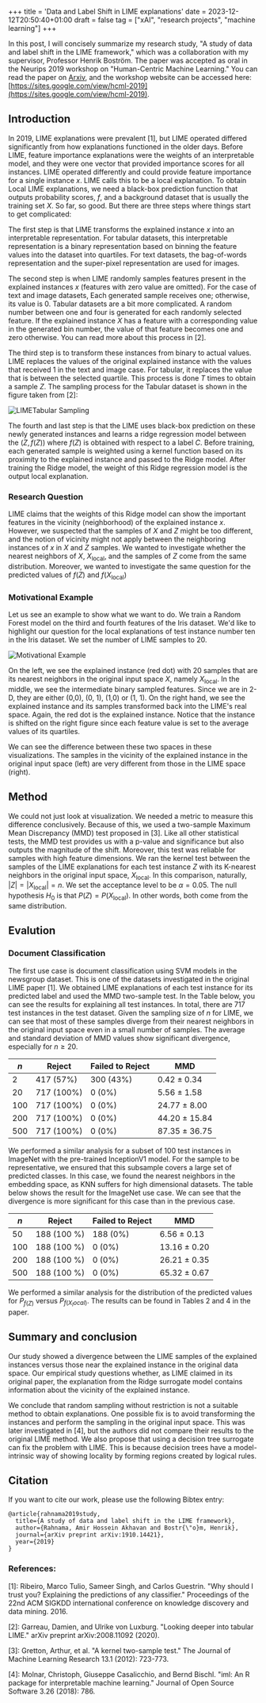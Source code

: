 +++
title = 'Data and Label Shift in LIME explanations'
date = 2023-12-12T20:50:40+01:00
draft = false
tag = ["xAI", "research projects", "machine learning"]
+++


In this post, I will concisely summarize my research study, "A study of data and label shift in the LIME framework," which was a collaboration with my supervisor, Professor Henrik Boström. The paper was accepted as oral in the Neurips 2019 workshop on "Human-Centric Machine Learning." You can read the paper on [Arxiv](https://arxiv.org/abs/1910.14421), and the workshop website can be accessed here: [https://sites.google.com/view/hcml-2019](https://sites.google.com/view/hcml-2019).

## Introduction

In 2019, LIME explanations were prevalent [1], but LIME operated differed significantly from how explanations functioned in the older days. Before LIME, feature importance explanations were the weights of an interpretable model, and they were one vector that provided importance scores for all instances. LIME operated differently and could provide feature importance for a single instance $x$. LIME calls this to be a local explanation. To obtain Local LIME explanations, we need a black-box prediction function that outputs probability scores, $f$, and a background dataset that is usually the training set $X$. So far, so good. But there are three steps where things start to get complicated: 

The first step is that LIME transforms the explained instance $x$ into an interpretable representation. For tabular datasets, this interpretable representation is a binary representation based on binning the feature values into the dataset into quartiles. For text datasets, the bag-of-words representation and the super-pixel representation are used for images. 

The second step is when LIME randomly samples features present in the explained instances $x$ (features with zero value are omitted). For the case of text and image datasets, Each generated sample receives one; otherwise, its value is 0. Tabular datasets are a bit more complicated. A random number between one and four is generated for each randomly selected feature. If the explained instance $X$ has a feature with a corresponding value in the generated bin number, the value of that feature becomes one and zero otherwise. You can read more about this process in [2].

The third step is to transform these instances from binary to actual values. LIME replaces the values of the original explained instance with the values that received 1 in the text and image case. For tabular, it replaces the value that is between the selected quartile. This process is done $T$ times to obtain a sample $Z$. The sampling process for the Tabular dataset is shown in the figure taken from [2]:

![LIMETabular Sampling](/me/static/LIME_Sampling.png)


The fourth and last step is that the LIME uses black-box prediction on these newly generated instances and learns a ridge regression model between the $(Z, f(Z))$ where $f(Z)$ is obtained with respect to a label $C$. Before training, each generated sample is weighted using a kernel function based on its proximity to the explained instance and passed to the Ridge model. After training the Ridge model, the weight of this Ridge regression model is the output local explanation.

### Research Question

LIME claims that the weights of this Ridge model can show the important features in the vicinity (neighborhood) of the explained instance $x$. However, we suspected that the samples of $X$ and $Z$ might be too different, and the notion of vicinity might not apply between the neighboring instances of $x$ in $X$ and $Z$ samples. We wanted to investigate whether the nearest neighbors of $X$, $X_{\textrm{local}}$, and the samples of $Z$ come from the same distribution.  Moreover, we wanted to investigate the same question for the predicted values of $f(Z)$ and $f(X_{\textrm{local}})$

### Motivational Example

Let us see an example to show what we want to do. We train a Random Forest model on the third and fourth features of the Iris dataset. We'd like to highlight our question for the local explanations of test instance number ten in the Iris dataset. We set the number of LIME samples to 20. 


![Motivational Example](/me/static/lime_sample_20.png)

On the left, we see the explained instance (red dot) with 20 samples that are its nearest neighbors in the original input space $X$, namely $X_{\textrm{local}}$. In the middle, we see the intermediate binary sampled features. Since we are in 2-D, they are either (0,0), (0, 1), (1,0) or (1, 1). On the right hand, we see the explained instance and its samples transformed back into the LIME's real space. Again, the red dot is the explained instance. Notice that the instance is shifted on the right figure since each feature value is set to the average values of its quartiles. 

We can see the difference between these two spaces in these visualizations. The samples in the vicinity of the explained instance in the original input space (left) are very different from those in the LIME space (right). 

## Method

We could not just look at visualization. We needed a metric to measure this difference conclusively. Because of this, we used a two-sample Maximum Mean Discrepancy (MMD) test proposed in [3]. Like all other statistical tests, the MMD test provides us with a p-value and significance but also outputs the magnitude of the shift. Moreover, this test was reliable for samples with high feature dimensions. We ran the kernel test between the samples of the LIME explanations for each test instance $Z$ with its K-nearest neighbors in the original input space, $X_{\textrm{local}}$. In this comparison, naturally, $|Z| = |X_{\textrm{local}}| = n$. We set the acceptance level to be $\alpha=0.05$. The null hypothesis $H_0$ is that $P(Z) = P(X_{\textrm{local}})$. In other words, both come from the same distribution.  


## Evalution

### Document Classification

The first use case is document classification using SVM models in the newsgroup dataset. This is one of the datasets investigated in the original LIME paper [1]. We obtained LIME explanations of each test instance for its predicted label and used the MMD two-sample test. In the Table below, you can see the results for explaining all test instances. In total, there are 717 test instances in the test dataset. Given the sampling size of $n$ for LIME, we can see that most of these samples diverge from their nearest neighbors in the original input space even in a small number of samples. The average and standard deviation of MMD values show significant divergence, especially for $n \geq 20$.


| $n$   |   Reject    | Failed to Reject |       MMD        |
| ------| ----------- |------------------|------------------|
| 2     | 417 (57%)   |    300 (43%)     |   0.42 ± 0.34    |
| 20    | 717 (100%)  |     0 (0%)       |   5.56 ± 1.58    |
| 100   | 717 (100%)  |     0 (0%)       |   24.77 ± 8.00   |
| 200   | 717 (100%)  |     0 (0%)       |   44.20 ± 15.84  |
| 500   | 717 (100%)  |     0 (0%)       |   87.35 ± 36.75  |


We performed a similar analysis for a subset of 100 test instances in ImageNet with the pre-trained InceptionV1 model. For the sample to be representative, we ensured that this subsample covers a large set of predicted classes. In this case, we found the nearest neighbors in the embedding space, as KNN suffers for high dimensional datasets. The table below shows the result for the ImageNet use case. We can see that the divergence is more significant for this case than in the previous case. 

| $n$   |   Reject     | Failed to Reject |       MMD        |
| ------| -------------|------------------|------------------|
| 50    | 188 (100 %)  |    188 (0%)      |   6.56 ± 0.13    |
| 100   | 188 (100 %)  |     0 (0%)       |   13.16 ± 0.20   |
| 200   | 188 (100 %)  |     0 (0%)       |   26.21 ± 0.35   |
| 500   | 188 (100 %)  |     0 (0%)       |   65.32 ± 0.67   |


We performed a similar analysis for the distribution of the predicted values for $P_{f(Z)}$ versus $P_{f(X_local)}$. The results can be found in Tables 2 and 4 in the paper. 

## Summary and conclusion 

Our study showed a divergence between the LIME samples of the explained instances versus those near the explained instance in the original data space. Our empirical study questions whether, as LIME claimed in its original paper, the explanation from the Ridge surrogate model contains information about the vicinity of the explained instance.   

We conclude that random sampling without restriction is not a suitable method to obtain explanations. One possible fix is to avoid transforming the instances and perform the sampling in the original input space. This was later investigated in [4], but the authors did not compare their results to the original LIME method. We also propose that using a decision tree surrogate can fix the problem with LIME. This is because decision trees have a model-intrinsic way of showing locality by forming regions created by logical rules.



## Citation

If you want to cite our work, please use the following Bibtex entry:
```
@article{rahnama2019study,
  title={A study of data and label shift in the LIME framework},
  author={Rahnama, Amir Hossein Akhavan and Bostr{\"o}m, Henrik},
  journal={arXiv preprint arXiv:1910.14421},
  year={2019}
}
```


### References:

[1]:  Ribeiro, Marco Tulio, Sameer Singh, and Carlos Guestrin. "Why should I trust you? Explaining the predictions of any classifier." Proceedings of the 22nd ACM SIGKDD international conference on knowledge discovery and data mining. 2016.

[2]: Garreau, Damien, and Ulrike von Luxburg. "Looking deeper into tabular LIME." arXiv preprint arXiv:2008.11092 (2020).

[3]: Gretton, Arthur, et al. "A kernel two-sample test." The Journal of Machine Learning Research 13.1 (2012): 723-773.

[4]: Molnar, Christoph, Giuseppe Casalicchio, and Bernd Bischl. "iml: An R package for interpretable machine learning." Journal of Open Source Software 3.26 (2018): 786.